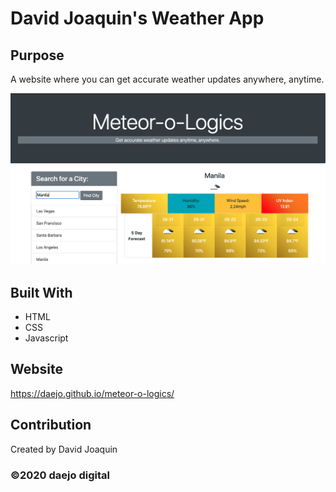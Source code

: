 # David Joaquin's Weather App

## Purpose
A website where you can get accurate weather updates anywhere, anytime.


![Screenshot](./assets/images/screenshot.png)

## Built With
* HTML
* CSS
* Javascript


## Website
https://daejo.github.io/meteor-o-logics/

## Contribution
Created by David Joaquin

### ©️2020 daejo digital